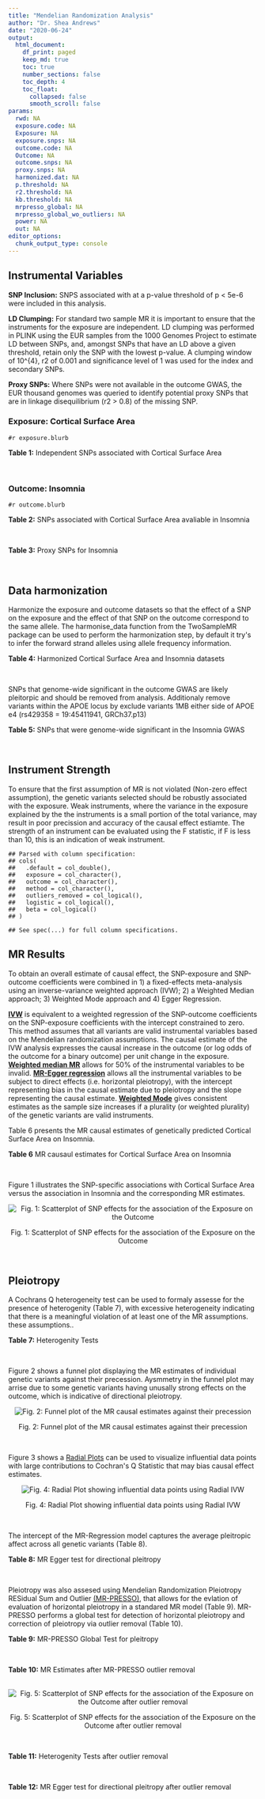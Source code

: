 ```yaml
---
title: "Mendelian Randomization Analysis"
author: "Dr. Shea Andrews"
date: "2020-06-24"
output:
  html_document:
    df_print: paged
    keep_md: true
    toc: true
    number_sections: false
    toc_depth: 4
    toc_float:
      collapsed: false
      smooth_scroll: false
params:
  rwd: NA
  exposure.code: NA
  Exposure: NA
  exposure.snps: NA
  outcome.code: NA
  Outcome: NA
  outcome.snps: NA
  proxy.snps: NA
  harmonized.dat: NA
  p.threshold: NA
  r2.threshold: NA
  kb.threshold: NA
  mrpresso_global: NA
  mrpresso_global_wo_outliers: NA
  power: NA
  out: NA
editor_options:
  chunk_output_type: console
---
```







## Instrumental Variables
**SNP Inclusion:** SNPS associated with at a p-value threshold of p < 5e-6 were included in this analysis.
<br>

**LD Clumping:** For standard two sample MR it is important to ensure that the instruments for the exposure are independent. LD clumping was performed in PLINK using the EUR samples from the 1000 Genomes Project to estimate LD between SNPs, and, amongst SNPs that have an LD above a given threshold, retain only the SNP with the lowest p-value. A clumping window of 10^{4}, r2 of 0.001 and significance level of 1 was used for the index and secondary SNPs.
<br>

**Proxy SNPs:** Where SNPs were not available in the outcome GWAS, the EUR thousand genomes was queried to identify potential proxy SNPs that are in linkage disequilibrium (r2 > 0.8) of the missing SNP.
<br>

### Exposure: Cortical Surface Area
`#r exposure.blurb`
<br>

**Table 1:** Independent SNPs associated with Cortical Surface Area
<div data-pagedtable="false">
  <script data-pagedtable-source type="application/json">
{"columns":[{"label":["SNP"],"name":[1],"type":["chr"],"align":["left"]},{"label":["CHROM"],"name":[2],"type":["dbl"],"align":["right"]},{"label":["POS"],"name":[3],"type":["dbl"],"align":["right"]},{"label":["REF"],"name":[4],"type":["chr"],"align":["left"]},{"label":["ALT"],"name":[5],"type":["chr"],"align":["left"]},{"label":["AF"],"name":[6],"type":["dbl"],"align":["right"]},{"label":["BETA"],"name":[7],"type":["dbl"],"align":["right"]},{"label":["SE"],"name":[8],"type":["dbl"],"align":["right"]},{"label":["Z"],"name":[9],"type":["dbl"],"align":["right"]},{"label":["P"],"name":[10],"type":["dbl"],"align":["right"]},{"label":["N"],"name":[11],"type":["dbl"],"align":["right"]},{"label":["TRAIT"],"name":[12],"type":["chr"],"align":["left"]}],"data":[{"1":"rs2490556","2":"1","3":"2021284","4":"T","5":"A","6":"0.3155","7":"583.9623","8":"122.1531","9":"4.780577","10":"1.748e-06","11":"32068","12":"Cortical_Surface_Area"},{"1":"rs4846200","2":"1","3":"9752648","4":"C","5":"T","6":"0.4191","7":"628.7473","8":"124.9738","9":"5.031033","10":"4.878e-07","11":"32068","12":"Cortical_Surface_Area"},{"1":"rs499688","2":"1","3":"61396649","4":"T","5":"C","6":"0.3482","7":"-583.8940","8":"123.5536","9":"-4.725840","10":"2.292e-06","11":"31582","12":"Cortical_Surface_Area"},{"1":"rs6673449","2":"1","3":"160043698","4":"A","5":"G","6":"0.5681","7":"-552.9050","8":"110.5323","9":"-5.002200","10":"5.668e-07","11":"32176","12":"Cortical_Surface_Area"},{"1":"rs12137969","2":"1","3":"242289357","4":"G","5":"A","6":"0.2412","7":"-585.5512","8":"128.0273","9":"-4.573643","10":"4.793e-06","11":"32176","12":"Cortical_Surface_Area"},{"1":"rs10927043","2":"1","3":"243762208","4":"C","5":"T","6":"0.1826","7":"719.0735","8":"141.2684","9":"5.090123","10":"3.578e-07","11":"32176","12":"Cortical_Surface_Area"},{"1":"rs57415181","2":"2","3":"48707841","4":"G","5":"C","6":"0.1447","7":"-834.6022","8":"159.4070","9":"-5.235668","10":"1.644e-07","11":"32176","12":"Cortical_Surface_Area"},{"1":"rs10496091","2":"2","3":"61482261","4":"G","5":"A","6":"0.2777","7":"-642.6331","8":"121.0228","9":"-5.310017","10":"1.096e-07","11":"32176","12":"Cortical_Surface_Area"},{"1":"rs12630663","2":"3","3":"28007315","4":"T","5":"C","6":"0.4117","7":"632.8110","8":"111.2125","9":"5.690110","10":"1.270e-08","11":"32176","12":"Cortical_Surface_Area"},{"1":"rs34464850","2":"3","3":"141721762","4":"G","5":"C","6":"0.1534","7":"1233.1854","8":"152.7201","9":"8.074807","10":"6.758e-16","11":"31984","12":"Cortical_Surface_Area"},{"1":"rs11938781","2":"4","3":"17924734","4":"T","5":"C","6":"0.1648","7":"-719.1710","8":"150.5519","9":"-4.776900","10":"1.780e-06","11":"32176","12":"Cortical_Surface_Area"},{"1":"rs10029872","2":"4","3":"40350763","4":"T","5":"C","6":"0.5251","7":"508.7590","8":"109.6122","9":"4.641440","10":"3.460e-06","11":"32176","12":"Cortical_Surface_Area"},{"1":"rs2301718","2":"4","3":"106009763","4":"G","5":"A","6":"0.2269","7":"737.2212","8":"132.3556","9":"5.570004","10":"2.547e-08","11":"32176","12":"Cortical_Surface_Area"},{"1":"rs386424","2":"5","3":"81092787","4":"T","5":"G","6":"0.3008","7":"656.5430","8":"120.0422","9":"5.469270","10":"4.519e-08","11":"32176","12":"Cortical_Surface_Area"},{"1":"rs7715167","2":"5","3":"170778824","4":"T","5":"C","6":"0.6143","7":"662.7540","8":"119.1375","9":"5.562930","10":"2.653e-08","11":"32068","12":"Cortical_Surface_Area"},{"1":"rs2802295","2":"6","3":"108926496","4":"A","5":"G","6":"0.6207","7":"714.5850","8":"112.9897","9":"6.324340","10":"2.543e-10","11":"32176","12":"Cortical_Surface_Area"},{"1":"rs11759026","2":"6","3":"126792095","4":"A","5":"G","6":"0.2376","7":"1301.5200","8":"134.6156","9":"9.668420","10":"4.106e-22","11":"31907","12":"Cortical_Surface_Area"},{"1":"rs139849708","2":"6","3":"127369230","4":"T","5":"C","6":"0.0297","7":"-2237.8300","8":"422.1224","9":"-5.301370","10":"1.149e-07","11":"22951","12":"Cortical_Surface_Area"},{"1":"rs6463758","2":"7","3":"8117636","4":"A","5":"G","6":"0.5382","7":"560.9860","8":"112.3815","9":"4.991800","10":"5.982e-07","11":"32176","12":"Cortical_Surface_Area"},{"1":"rs149352678","2":"7","3":"54920906","4":"C","5":"T","6":"0.0991","7":"967.7266","8":"191.5244","9":"5.052759","10":"4.355e-07","11":"32176","12":"Cortical_Surface_Area"},{"1":"rs42035","2":"7","3":"92239531","4":"A","5":"G","6":"0.2454","7":"-610.3230","8":"127.8222","9":"-4.774780","10":"1.799e-06","11":"32176","12":"Cortical_Surface_Area"},{"1":"rs41563","2":"7","3":"104852654","4":"G","5":"A","6":"0.3385","7":"586.6639","8":"116.3776","9":"5.041038","10":"4.630e-07","11":"32176","12":"Cortical_Surface_Area"},{"1":"rs10251751","2":"7","3":"156021770","4":"C","5":"T","6":"0.6639","7":"538.0782","8":"116.0343","9":"4.637234","10":"3.531e-06","11":"32176","12":"Cortical_Surface_Area"},{"1":"rs76650567","2":"8","3":"78242034","4":"C","5":"T","6":"0.0870","7":"-902.8657","8":"194.8981","9":"-4.632501","10":"3.613e-06","11":"32176","12":"Cortical_Surface_Area"},{"1":"rs66702753","2":"9","3":"103010947","4":"A","5":"C","6":"0.2493","7":"-593.2390","8":"128.8921","9":"-4.602600","10":"4.172e-06","11":"32176","12":"Cortical_Surface_Area"},{"1":"rs10817864","2":"9","3":"118968579","4":"C","5":"T","6":"0.5739","7":"531.0956","8":"111.2505","9":"4.773872","10":"1.807e-06","11":"32176","12":"Cortical_Surface_Area"},{"1":"rs12357321","2":"10","3":"21790476","4":"G","5":"A","6":"0.3206","7":"-698.7452","8":"119.6461","9":"-5.840100","10":"5.217e-09","11":"32176","12":"Cortical_Surface_Area"},{"1":"rs1628768","2":"10","3":"105012994","4":"T","5":"C","6":"0.2386","7":"972.9780","8":"132.0048","9":"7.370780","10":"1.696e-13","11":"32176","12":"Cortical_Surface_Area"},{"1":"rs17543864","2":"11","3":"92556100","4":"G","5":"A","6":"0.3264","7":"-623.9150","8":"116.9886","9":"-5.333126","10":"9.654e-08","11":"32176","12":"Cortical_Surface_Area"},{"1":"rs3217901","2":"12","3":"4405389","4":"A","5":"G","6":"0.4221","7":"593.5960","8":"114.7165","9":"5.174460","10":"2.286e-07","11":"32176","12":"Cortical_Surface_Area"},{"1":"rs2066827","2":"12","3":"12871099","4":"T","5":"G","6":"0.2333","7":"-862.4130","8":"159.9581","9":"-5.391500","10":"6.987e-08","11":"24138","12":"Cortical_Surface_Area"},{"1":"rs7975351","2":"12","3":"53902190","4":"G","5":"A","6":"0.4740","7":"611.0487","8":"113.5536","9":"5.381148","10":"7.401e-08","11":"31319","12":"Cortical_Surface_Area"},{"1":"rs10876864","2":"12","3":"56401085","4":"G","5":"A","6":"0.5774","7":"-628.5901","8":"112.6859","9":"-5.578250","10":"2.430e-08","11":"31319","12":"Cortical_Surface_Area"},{"1":"rs10878349","2":"12","3":"66327632","4":"A","5":"G","6":"0.5100","7":"-1039.9900","8":"110.4866","9":"-9.412850","10":"4.829e-21","11":"32176","12":"Cortical_Surface_Area"},{"1":"rs35227403","2":"12","3":"68216239","4":"T","5":"A","6":"0.0588","7":"-1271.7821","8":"253.6458","9":"-5.014008","10":"5.331e-07","11":"32176","12":"Cortical_Surface_Area"},{"1":"rs111855983","2":"12","3":"80052550","4":"T","5":"C","6":"0.1319","7":"-818.6420","8":"177.5492","9":"-4.610790","10":"4.011e-06","11":"28185","12":"Cortical_Surface_Area"},{"1":"rs2195243","2":"12","3":"102922986","4":"G","5":"C","6":"0.2196","7":"-769.2254","8":"142.2462","9":"-5.407704","10":"6.384e-08","11":"29708","12":"Cortical_Surface_Area"},{"1":"rs34011931","2":"13","3":"111077516","4":"A","5":"G","6":"0.3280","7":"538.2090","8":"117.7182","9":"4.572010","10":"4.831e-06","11":"32176","12":"Cortical_Surface_Area"},{"1":"rs6572878","2":"14","3":"23435333","4":"T","5":"C","6":"0.3997","7":"-574.9920","8":"113.9565","9":"-5.045710","10":"4.518e-07","11":"31790","12":"Cortical_Surface_Area"},{"1":"rs76801057","2":"14","3":"99728448","4":"C","5":"T","6":"0.0263","7":"2036.7834","8":"429.5486","9":"4.741683","10":"2.119e-06","11":"23846","12":"Cortical_Surface_Area"},{"1":"rs4265798","2":"16","3":"70636616","4":"T","5":"A","6":"0.9332","7":"-1221.0588","8":"263.6357","9":"-4.631614","10":"3.628e-06","11":"30025","12":"Cortical_Surface_Area"},{"1":"rs7207463","2":"17","3":"16004259","4":"A","5":"G","6":"0.5620","7":"-519.7640","8":"110.5676","9":"-4.700870","10":"2.591e-06","11":"32176","12":"Cortical_Surface_Area"},{"1":"rs6505216","2":"17","3":"29206421","4":"G","5":"T","6":"0.2375","7":"652.8106","8":"142.8638","9":"4.569461","10":"4.890e-06","11":"31430","12":"Cortical_Surface_Area"},{"1":"rs79600142","2":"17","3":"43897722","4":"T","5":"C","6":"0.2198","7":"-1696.8300","8":"143.2730","9":"-11.843300","10":"2.331e-32","11":"29435","12":"Cortical_Surface_Area"},{"1":"rs12452834","2":"17","3":"47111739","4":"C","5":"T","6":"0.3329","7":"-626.4308","8":"123.5899","9":"-5.068625","10":"4.007e-07","11":"30867","12":"Cortical_Surface_Area"},{"1":"rs1791513","2":"18","3":"22135429","4":"A","5":"G","6":"0.5263","7":"-502.3000","8":"109.5062","9":"-4.586950","10":"4.498e-06","11":"32176","12":"Cortical_Surface_Area"},{"1":"rs743038","2":"22","3":"50884075","4":"C","5":"T","6":"0.5560","7":"-532.1045","8":"115.3983","9":"-4.611025","10":"4.007e-06","11":"31216","12":"Cortical_Surface_Area"}],"options":{"columns":{"min":{},"max":[10]},"rows":{"min":[10],"max":[10]},"pages":{}}}
  </script>
</div>
<br>

### Outcome: Insomnia
`#r outcome.blurb`
<br>

**Table 2:** SNPs associated with Cortical Surface Area avaliable in Insomnia
<div data-pagedtable="false">
  <script data-pagedtable-source type="application/json">
{"columns":[{"label":["SNP"],"name":[1],"type":["chr"],"align":["left"]},{"label":["CHROM"],"name":[2],"type":["dbl"],"align":["right"]},{"label":["POS"],"name":[3],"type":["dbl"],"align":["right"]},{"label":["REF"],"name":[4],"type":["chr"],"align":["left"]},{"label":["ALT"],"name":[5],"type":["chr"],"align":["left"]},{"label":["AF"],"name":[6],"type":["dbl"],"align":["right"]},{"label":["BETA"],"name":[7],"type":["dbl"],"align":["right"]},{"label":["SE"],"name":[8],"type":["dbl"],"align":["right"]},{"label":["Z"],"name":[9],"type":["dbl"],"align":["right"]},{"label":["P"],"name":[10],"type":["dbl"],"align":["right"]},{"label":["N"],"name":[11],"type":["dbl"],"align":["right"]},{"label":["TRAIT"],"name":[12],"type":["chr"],"align":["left"]}],"data":[{"1":"rs2490556","2":"1","3":"2021284","4":"T","5":"A","6":"0.2875590","7":"-1.302112e-03","8":"0.0008663422","9":"-1.503","10":"1.329e-01","11":"1330543","12":"Insomnia_Symptoms"},{"1":"rs4846200","2":"1","3":"9752648","4":"C","5":"T","6":"0.4891980","7":"-7.623917e-05","8":"0.0010302590","9":"-0.074","10":"9.408e-01","11":"944267","12":"Insomnia_Symptoms"},{"1":"rs499688","2":"1","3":"61396649","4":"T","5":"C","6":"0.4442830","7":"9.752890e-04","8":"0.0010287859","9":"0.948","10":"3.430e-01","11":"944267","12":"Insomnia_Symptoms"},{"1":"rs6673449","2":"1","3":"160043698","4":"A","5":"G","6":"0.5325170","7":"3.629440e-04","8":"0.0008682868","9":"0.418","10":"6.759e-01","11":"1327141","12":"Insomnia_Symptoms"},{"1":"rs12137969","2":"1","3":"242289357","4":"G","5":"A","6":"0.2932540","7":"1.359057e-03","8":"0.0008672986","9":"1.567","10":"1.171e-01","11":"1327483","12":"Insomnia_Symptoms"},{"1":"rs10927043","2":"1","3":"243762208","4":"C","5":"T","6":"0.1820490","7":"-3.805342e-03","8":"0.0008646539","9":"-4.401","10":"1.078e-05","11":"1330625","12":"Insomnia_Symptoms"},{"1":"rs57415181","2":"2","3":"48707841","4":"G","5":"C","6":"0.1311770","7":"8.172742e-04","8":"0.0008675947","9":"0.942","10":"3.462e-01","11":"1327870","12":"Insomnia_Symptoms"},{"1":"rs10496091","2":"2","3":"61482261","4":"G","5":"A","6":"0.3320620","7":"4.000782e-03","8":"0.0008644732","9":"4.628","10":"3.687e-06","11":"1330800","12":"Insomnia_Symptoms"},{"1":"rs12630663","2":"3","3":"28007315","4":"T","5":"C","6":"0.3748190","7":"1.033510e-03","8":"0.0008677692","9":"1.191","10":"2.338e-01","11":"1326797","12":"Insomnia_Symptoms"},{"1":"rs34464850","2":"3","3":"141721762","4":"G","5":"C","6":"0.1518090","7":"-7.291637e-05","8":"0.0008680520","9":"-0.084","10":"9.332e-01","11":"1329560","12":"Insomnia_Symptoms"},{"1":"rs11938781","2":"4","3":"17924734","4":"T","5":"C","6":"0.1368920","7":"2.422660e-03","8":"0.0008667827","9":"2.795","10":"5.192e-03","11":"1326826","12":"Insomnia_Symptoms"},{"1":"rs10029872","2":"4","3":"40350763","4":"T","5":"C","6":"0.5291120","7":"-9.026680e-04","8":"0.0008687852","9":"-1.039","10":"2.987e-01","11":"1324017","12":"Insomnia_Symptoms"},{"1":"rs2301718","2":"4","3":"106009763","4":"G","5":"A","6":"0.2813290","7":"-6.838907e-04","8":"0.0008700899","9":"-0.786","10":"4.316e-01","11":"1320626","12":"Insomnia_Symptoms"},{"1":"rs386424","2":"5","3":"81092787","4":"T","5":"G","6":"0.3547040","7":"3.544970e-03","8":"0.0008656815","9":"4.095","10":"4.219e-05","11":"1327976","12":"Insomnia_Symptoms"},{"1":"rs7715167","2":"5","3":"170778824","4":"T","5":"C","6":"0.6497260","7":"-3.150380e-03","8":"0.0008650143","9":"-3.642","10":"2.701e-04","11":"1330800","12":"Insomnia_Symptoms"},{"1":"rs2802295","2":"6","3":"108926496","4":"A","5":"G","6":"0.5612910","7":"-2.254610e-03","8":"0.0008664921","9":"-2.602","10":"9.256e-03","11":"1328056","12":"Insomnia_Symptoms"},{"1":"rs11759026","2":"6","3":"126792095","4":"A","5":"G","6":"0.2262510","7":"-2.732530e-03","8":"0.0008663688","9":"-3.154","10":"1.609e-03","11":"1327471","12":"Insomnia_Symptoms"},{"1":"rs139849708","2":"6","3":"127369230","4":"T","5":"C","6":"0.0201233","7":"4.811860e-04","8":"0.0008685661","9":"0.554","10":"5.796e-01","11":"1325872","12":"Insomnia_Symptoms"},{"1":"rs6463758","2":"7","3":"8117636","4":"A","5":"G","6":"0.5340610","7":"-1.934300e-03","8":"0.0008677895","9":"-2.229","10":"2.581e-02","11":"1324748","12":"Insomnia_Symptoms"},{"1":"rs149352678","2":"7","3":"54920906","4":"C","5":"T","6":"0.1115030","7":"-2.584002e-03","8":"0.0008662426","9":"-2.983","10":"2.858e-03","11":"1328156","12":"Insomnia_Symptoms"},{"1":"rs42035","2":"7","3":"92239531","4":"A","5":"G","6":"0.2618790","7":"1.795470e-03","8":"0.0008669593","9":"2.071","10":"3.837e-02","11":"1327577","12":"Insomnia_Symptoms"},{"1":"rs41563","2":"7","3":"104852654","4":"G","5":"A","6":"0.3115710","7":"2.030311e-03","8":"0.0008661737","9":"2.344","10":"1.908e-02","11":"1329494","12":"Insomnia_Symptoms"},{"1":"rs10251751","2":"7","3":"156021770","4":"C","5":"T","6":"0.6007640","7":"6.489367e-04","8":"0.0008675625","9":"0.748","10":"4.542e-01","11":"1328426","12":"Insomnia_Symptoms"},{"1":"rs76650567","2":"8","3":"78242034","4":"C","5":"T","6":"0.0967332","7":"1.150816e-03","8":"0.0008665781","9":"1.328","10":"1.842e-01","11":"1330166","12":"Insomnia_Symptoms"},{"1":"rs66702753","2":"9","3":"103010947","4":"A","5":"C","6":"0.1956680","7":"-1.646410e-03","8":"0.0008669881","9":"-1.899","10":"5.753e-02","11":"1327805","12":"Insomnia_Symptoms"},{"1":"rs10817864","2":"9","3":"118968579","4":"C","5":"T","6":"0.6296700","7":"3.533147e-04","8":"0.0008680951","9":"0.407","10":"6.840e-01","11":"1327764","12":"Insomnia_Symptoms"},{"1":"rs12357321","2":"10","3":"21790476","4":"G","5":"A","6":"0.3057070","7":"4.680887e-03","8":"0.0008681170","9":"5.392","10":"6.985e-08","11":"1318348","12":"Insomnia_Symptoms"},{"1":"rs1628768","2":"10","3":"105012994","4":"T","5":"C","6":"0.2167950","7":"-2.440750e-03","8":"0.0008664371","9":"-2.817","10":"4.849e-03","11":"1327848","12":"Insomnia_Symptoms"},{"1":"rs17543864","2":"11","3":"92556100","4":"G","5":"A","6":"0.3086420","7":"2.447027e-03","8":"0.0008702089","9":"2.812","10":"4.920e-03","11":"1316352","12":"Insomnia_Symptoms"},{"1":"rs3217901","2":"12","3":"4405389","4":"A","5":"G","6":"0.4122140","7":"5.053980e-04","8":"0.0010293246","9":"0.491","10":"6.237e-01","11":"944267","12":"Insomnia_Symptoms"},{"1":"rs2066827","2":"12","3":"12871099","4":"T","5":"G","6":"0.2087570","7":"3.454960e-03","8":"0.0008648198","9":"3.995","10":"6.474e-05","11":"1330800","12":"Insomnia_Symptoms"},{"1":"rs7975351","2":"12","3":"53902190","4":"G","5":"A","6":"0.4873290","7":"-6.516651e-04","8":"0.0008700469","9":"-0.749","10":"4.538e-01","11":"1320848","12":"Insomnia_Symptoms"},{"1":"rs10876864","2":"12","3":"56401085","4":"G","5":"A","6":"0.6108670","7":"1.843449e-03","8":"0.0008658757","9":"2.129","10":"3.329e-02","11":"1330800","12":"Insomnia_Symptoms"},{"1":"rs10878349","2":"12","3":"66327632","4":"A","5":"G","6":"0.4676720","7":"5.167530e-03","8":"0.0008645697","9":"5.977","10":"2.267e-09","11":"1328248","12":"Insomnia_Symptoms"},{"1":"rs35227403","2":"12","3":"68216239","4":"T","5":"A","6":"0.0885020","7":"1.954377e-03","8":"0.0008674554","9":"2.253","10":"2.424e-02","11":"1325726","12":"Insomnia_Symptoms"},{"1":"rs111855983","2":"12","3":"80052550","4":"T","5":"C","6":"0.0955965","7":"1.587660e-03","8":"0.0008661526","9":"1.833","10":"6.680e-02","11":"1330494","12":"Insomnia_Symptoms"},{"1":"rs2195243","2":"12","3":"102922986","4":"G","5":"C","6":"0.2223430","7":"2.445662e-04","8":"0.0008672559","9":"0.282","10":"7.777e-01","11":"1330800","12":"Insomnia_Symptoms"},{"1":"rs34011931","2":"13","3":"111077516","4":"A","5":"G","6":"0.3173740","7":"-3.897530e-04","8":"0.0008680477","9":"-0.449","10":"6.535e-01","11":"1327772","12":"Insomnia_Symptoms"},{"1":"rs6572878","2":"14","3":"23435333","4":"T","5":"C","6":"0.3754470","7":"-1.795990e-03","8":"0.0010280407","9":"-1.747","10":"8.068e-02","11":"944267","12":"Insomnia_Symptoms"},{"1":"rs76801057","2":"14","3":"99728448","4":"C","5":"T","6":"0.0213846","7":"-4.793553e-04","8":"0.0008683972","9":"-0.552","10":"5.811e-01","11":"1326394","12":"Insomnia_Symptoms"},{"1":"rs4265798","2":"16","3":"70636616","4":"T","5":"A","6":"0.9397680","7":"-2.450810e-04","8":"0.0010297521","9":"-0.238","10":"8.121e-01","11":"944267","12":"Insomnia_Symptoms"},{"1":"rs7207463","2":"17","3":"16004259","4":"A","5":"G","6":"0.5573920","7":"-8.632050e-04","8":"0.0008666718","9":"-0.996","10":"3.192e-01","11":"1330579","12":"Insomnia_Symptoms"},{"1":"rs6505216","2":"17","3":"29206421","4":"G","5":"T","6":"0.2665860","7":"-6.123659e-04","8":"0.0010291864","9":"-0.595","10":"5.520e-01","11":"944267","12":"Insomnia_Symptoms"},{"1":"rs79600142","2":"17","3":"43897722","4":"T","5":"C","6":"0.1482560","7":"2.844460e-04","8":"0.0008672140","9":"0.328","10":"7.432e-01","11":"1330747","12":"Insomnia_Symptoms"},{"1":"rs12452834","2":"17","3":"47111739","4":"C","5":"T","6":"0.3213290","7":"4.871825e-03","8":"0.0010256474","9":"4.750","10":"2.032e-06","11":"944267","12":"Insomnia_Symptoms"},{"1":"rs1791513","2":"18","3":"22135429","4":"A","5":"G","6":"0.5078210","7":"2.639730e-03","8":"0.0008697636","9":"3.035","10":"2.406e-03","11":"1317316","12":"Insomnia_Symptoms"},{"1":"rs743038","2":"22","3":"50884075","4":"C","5":"T","6":"0.5625000","7":"1.351597e-03","8":"0.0008703138","9":"1.553","10":"1.204e-01","11":"1318321","12":"Insomnia_Symptoms"}],"options":{"columns":{"min":{},"max":[10]},"rows":{"min":[10],"max":[10]},"pages":{}}}
  </script>
</div>
<br>

**Table 3:** Proxy SNPs for Insomnia
<div data-pagedtable="false">
  <script data-pagedtable-source type="application/json">
{"columns":[{"label":["proxy.outcome"],"name":[1],"type":["lgl"],"align":["right"]},{"label":["target_snp"],"name":[2],"type":["lgl"],"align":["right"]},{"label":["proxy_snp"],"name":[3],"type":["lgl"],"align":["right"]},{"label":["ld.r2"],"name":[4],"type":["lgl"],"align":["right"]},{"label":["Dprime"],"name":[5],"type":["lgl"],"align":["right"]},{"label":["ref.proxy"],"name":[6],"type":["lgl"],"align":["right"]},{"label":["alt.proxy"],"name":[7],"type":["lgl"],"align":["right"]},{"label":["CHROM"],"name":[8],"type":["lgl"],"align":["right"]},{"label":["POS"],"name":[9],"type":["lgl"],"align":["right"]},{"label":["ALT.proxy"],"name":[10],"type":["lgl"],"align":["right"]},{"label":["REF.proxy"],"name":[11],"type":["lgl"],"align":["right"]},{"label":["AF"],"name":[12],"type":["lgl"],"align":["right"]},{"label":["BETA"],"name":[13],"type":["lgl"],"align":["right"]},{"label":["SE"],"name":[14],"type":["lgl"],"align":["right"]},{"label":["P"],"name":[15],"type":["lgl"],"align":["right"]},{"label":["N"],"name":[16],"type":["lgl"],"align":["right"]},{"label":["ref"],"name":[17],"type":["lgl"],"align":["right"]},{"label":["alt"],"name":[18],"type":["lgl"],"align":["right"]},{"label":["ALT"],"name":[19],"type":["lgl"],"align":["right"]},{"label":["REF"],"name":[20],"type":["lgl"],"align":["right"]},{"label":["PHASE"],"name":[21],"type":["lgl"],"align":["right"]}],"data":[{"1":"NA","2":"NA","3":"NA","4":"NA","5":"NA","6":"NA","7":"NA","8":"NA","9":"NA","10":"NA","11":"NA","12":"NA","13":"NA","14":"NA","15":"NA","16":"NA","17":"NA","18":"NA","19":"NA","20":"NA","21":"NA"}],"options":{"columns":{"min":{},"max":[10]},"rows":{"min":[10],"max":[10]},"pages":{}}}
  </script>
</div>
<br>

## Data harmonization
Harmonize the exposure and outcome datasets so that the effect of a SNP on the exposure and the effect of that SNP on the outcome correspond to the same allele. The harmonise_data function from the TwoSampleMR package can be used to perform the harmonization step, by default it try's to infer the forward strand alleles using allele frequency information.
<br>

**Table 4:** Harmonized Cortical Surface Area and Insomnia datasets
<div data-pagedtable="false">
  <script data-pagedtable-source type="application/json">
{"columns":[{"label":["SNP"],"name":[1],"type":["chr"],"align":["left"]},{"label":["effect_allele.exposure"],"name":[2],"type":["chr"],"align":["left"]},{"label":["other_allele.exposure"],"name":[3],"type":["chr"],"align":["left"]},{"label":["effect_allele.outcome"],"name":[4],"type":["chr"],"align":["left"]},{"label":["other_allele.outcome"],"name":[5],"type":["chr"],"align":["left"]},{"label":["beta.exposure"],"name":[6],"type":["dbl"],"align":["right"]},{"label":["beta.outcome"],"name":[7],"type":["dbl"],"align":["right"]},{"label":["eaf.exposure"],"name":[8],"type":["dbl"],"align":["right"]},{"label":["eaf.outcome"],"name":[9],"type":["dbl"],"align":["right"]},{"label":["remove"],"name":[10],"type":["lgl"],"align":["right"]},{"label":["palindromic"],"name":[11],"type":["lgl"],"align":["right"]},{"label":["ambiguous"],"name":[12],"type":["lgl"],"align":["right"]},{"label":["id.outcome"],"name":[13],"type":["chr"],"align":["left"]},{"label":["chr.outcome"],"name":[14],"type":["dbl"],"align":["right"]},{"label":["pos.outcome"],"name":[15],"type":["dbl"],"align":["right"]},{"label":["se.outcome"],"name":[16],"type":["dbl"],"align":["right"]},{"label":["z.outcome"],"name":[17],"type":["dbl"],"align":["right"]},{"label":["pval.outcome"],"name":[18],"type":["dbl"],"align":["right"]},{"label":["samplesize.outcome"],"name":[19],"type":["dbl"],"align":["right"]},{"label":["outcome"],"name":[20],"type":["chr"],"align":["left"]},{"label":["mr_keep.outcome"],"name":[21],"type":["lgl"],"align":["right"]},{"label":["pval_origin.outcome"],"name":[22],"type":["chr"],"align":["left"]},{"label":["chr.exposure"],"name":[23],"type":["dbl"],"align":["right"]},{"label":["pos.exposure"],"name":[24],"type":["dbl"],"align":["right"]},{"label":["se.exposure"],"name":[25],"type":["dbl"],"align":["right"]},{"label":["z.exposure"],"name":[26],"type":["dbl"],"align":["right"]},{"label":["pval.exposure"],"name":[27],"type":["dbl"],"align":["right"]},{"label":["samplesize.exposure"],"name":[28],"type":["dbl"],"align":["right"]},{"label":["exposure"],"name":[29],"type":["chr"],"align":["left"]},{"label":["mr_keep.exposure"],"name":[30],"type":["lgl"],"align":["right"]},{"label":["pval_origin.exposure"],"name":[31],"type":["chr"],"align":["left"]},{"label":["id.exposure"],"name":[32],"type":["chr"],"align":["left"]},{"label":["action"],"name":[33],"type":["dbl"],"align":["right"]},{"label":["mr_keep"],"name":[34],"type":["lgl"],"align":["right"]},{"label":["pleitropy_keep"],"name":[35],"type":["lgl"],"align":["right"]},{"label":["pt"],"name":[36],"type":["dbl"],"align":["right"]},{"label":["mrpresso_RSSobs"],"name":[37],"type":["dbl"],"align":["right"]},{"label":["mrpresso_pval"],"name":[38],"type":["chr"],"align":["left"]},{"label":["mrpresso_keep"],"name":[39],"type":["lgl"],"align":["right"]}],"data":[{"1":"rs10029872","2":"C","3":"T","4":"C","5":"T","6":"508.7590","7":"-9.026680e-04","8":"0.5251","9":"0.5291120","10":"FALSE","11":"FALSE","12":"FALSE","13":"7jquhB","14":"4","15":"40350763","16":"0.0008687852","17":"-1.039","18":"2.987e-01","19":"1324017","20":"Jansen2018insomnia23andMe","21":"TRUE","22":"reported","23":"4","24":"40350763","25":"109.6122","26":"4.641440","27":"3.460e-06","28":"32176","29":"Grasby2020surfarea","30":"TRUE","31":"reported","32":"YB8avh","33":"2","34":"TRUE","35":"TRUE","36":"5e-06","37":"1.040257e-07","38":"1","39":"TRUE"},{"1":"rs10251751","2":"T","3":"C","4":"T","5":"C","6":"538.0782","7":"6.489367e-04","8":"0.6639","9":"0.6007640","10":"FALSE","11":"FALSE","12":"FALSE","13":"7jquhB","14":"7","15":"156021770","16":"0.0008675625","17":"0.748","18":"4.542e-01","19":"1328426","20":"Jansen2018insomnia23andMe","21":"TRUE","22":"reported","23":"7","24":"156021770","25":"116.0343","26":"4.637234","27":"3.531e-06","28":"32176","29":"Grasby2020surfarea","30":"TRUE","31":"reported","32":"YB8avh","33":"2","34":"TRUE","35":"TRUE","36":"5e-06","37":"1.627439e-06","38":"1","39":"TRUE"},{"1":"rs10496091","2":"A","3":"G","4":"A","5":"G","6":"-642.6331","7":"4.000782e-03","8":"0.2777","9":"0.3320620","10":"FALSE","11":"FALSE","12":"FALSE","13":"7jquhB","14":"2","15":"61482261","16":"0.0008644732","17":"4.628","18":"3.687e-06","19":"1330800","20":"Jansen2018insomnia23andMe","21":"TRUE","22":"reported","23":"2","24":"61482261","25":"121.0228","26":"-5.310017","27":"1.096e-07","28":"32176","29":"Grasby2020surfarea","30":"TRUE","31":"reported","32":"YB8avh","33":"2","34":"TRUE","35":"TRUE","36":"5e-06","37":"1.092058e-05","38":"0.0092","39":"FALSE"},{"1":"rs10817864","2":"T","3":"C","4":"T","5":"C","6":"531.0956","7":"3.533147e-04","8":"0.5739","9":"0.6296700","10":"FALSE","11":"FALSE","12":"FALSE","13":"7jquhB","14":"9","15":"118968579","16":"0.0008680951","17":"0.407","18":"6.840e-01","19":"1327764","20":"Jansen2018insomnia23andMe","21":"TRUE","22":"reported","23":"9","24":"118968579","25":"111.2505","26":"4.773872","27":"1.807e-06","28":"32176","29":"Grasby2020surfarea","30":"TRUE","31":"reported","32":"YB8avh","33":"2","34":"TRUE","35":"TRUE","36":"5e-06","37":"9.395709e-07","38":"1","39":"TRUE"},{"1":"rs10876864","2":"A","3":"G","4":"A","5":"G","6":"-628.5901","7":"1.843449e-03","8":"0.5774","9":"0.6108670","10":"FALSE","11":"FALSE","12":"FALSE","13":"7jquhB","14":"12","15":"56401085","16":"0.0008658757","17":"2.129","18":"3.329e-02","19":"1330800","20":"Jansen2018insomnia23andMe","21":"TRUE","22":"reported","23":"12","24":"56401085","25":"112.6859","26":"-5.578250","27":"2.430e-08","28":"31319","29":"Grasby2020surfarea","30":"TRUE","31":"reported","32":"YB8avh","33":"2","34":"TRUE","35":"TRUE","36":"5e-06","37":"1.292121e-06","38":"1","39":"TRUE"},{"1":"rs10878349","2":"G","3":"A","4":"G","5":"A","6":"-1039.9900","7":"5.167530e-03","8":"0.5100","9":"0.4676720","10":"FALSE","11":"FALSE","12":"FALSE","13":"7jquhB","14":"12","15":"66327632","16":"0.0008645697","17":"5.977","18":"2.267e-09","19":"1328248","20":"Jansen2018insomnia23andMe","21":"TRUE","22":"reported","23":"12","24":"66327632","25":"110.4866","26":"-9.412850","27":"4.829e-21","28":"32176","29":"Grasby2020surfarea","30":"TRUE","31":"reported","32":"YB8avh","33":"2","34":"TRUE","35":"FALSE","36":"5e-06","37":"NA","38":"NA","39":"NA"},{"1":"rs10927043","2":"T","3":"C","4":"T","5":"C","6":"719.0735","7":"-3.805342e-03","8":"0.1826","9":"0.1820490","10":"FALSE","11":"FALSE","12":"FALSE","13":"7jquhB","14":"1","15":"243762208","16":"0.0008646539","17":"-4.401","18":"1.078e-05","19":"1330625","20":"Jansen2018insomnia23andMe","21":"TRUE","22":"reported","23":"1","24":"243762208","25":"141.2684","26":"5.090123","27":"3.578e-07","28":"32176","29":"Grasby2020surfarea","30":"TRUE","31":"reported","32":"YB8avh","33":"2","34":"TRUE","35":"TRUE","36":"5e-06","37":"9.165635e-06","38":"<0.0092","39":"FALSE"},{"1":"rs111855983","2":"C","3":"T","4":"C","5":"T","6":"-818.6420","7":"1.587660e-03","8":"0.1319","9":"0.0955965","10":"FALSE","11":"FALSE","12":"FALSE","13":"7jquhB","14":"12","15":"80052550","16":"0.0008661526","17":"1.833","18":"6.680e-02","19":"1330494","20":"Jansen2018insomnia23andMe","21":"TRUE","22":"reported","23":"12","24":"80052550","25":"177.5492","26":"-4.610790","27":"4.011e-06","28":"28185","29":"Grasby2020surfarea","30":"TRUE","31":"reported","32":"YB8avh","33":"2","34":"TRUE","35":"TRUE","36":"5e-06","37":"4.397908e-07","38":"1","39":"TRUE"},{"1":"rs11759026","2":"G","3":"A","4":"G","5":"A","6":"1301.5200","7":"-2.732530e-03","8":"0.2376","9":"0.2262510","10":"FALSE","11":"FALSE","12":"FALSE","13":"7jquhB","14":"6","15":"126792095","16":"0.0008663688","17":"-3.154","18":"1.609e-03","19":"1327471","20":"Jansen2018insomnia23andMe","21":"TRUE","22":"reported","23":"6","24":"126792095","25":"134.6156","26":"9.668420","27":"4.106e-22","28":"31907","29":"Grasby2020surfarea","30":"TRUE","31":"reported","32":"YB8avh","33":"2","34":"TRUE","35":"TRUE","36":"5e-06","37":"1.706457e-06","38":"1","39":"TRUE"},{"1":"rs11938781","2":"C","3":"T","4":"C","5":"T","6":"-719.1710","7":"2.422660e-03","8":"0.1648","9":"0.1368920","10":"FALSE","11":"FALSE","12":"FALSE","13":"7jquhB","14":"4","15":"17924734","16":"0.0008667827","17":"2.795","18":"5.192e-03","19":"1326826","20":"Jansen2018insomnia23andMe","21":"TRUE","22":"reported","23":"4","24":"17924734","25":"150.5519","26":"-4.776900","27":"1.780e-06","28":"32176","29":"Grasby2020surfarea","30":"TRUE","31":"reported","32":"YB8avh","33":"2","34":"TRUE","35":"TRUE","36":"5e-06","37":"2.635672e-06","38":"1","39":"TRUE"},{"1":"rs12137969","2":"A","3":"G","4":"A","5":"G","6":"-585.5512","7":"1.359057e-03","8":"0.2412","9":"0.2932540","10":"FALSE","11":"FALSE","12":"FALSE","13":"7jquhB","14":"1","15":"242289357","16":"0.0008672986","17":"1.567","18":"1.171e-01","19":"1327483","20":"Jansen2018insomnia23andMe","21":"TRUE","22":"reported","23":"1","24":"242289357","25":"128.0273","26":"-4.573643","27":"4.793e-06","28":"32176","29":"Grasby2020surfarea","30":"TRUE","31":"reported","32":"YB8avh","33":"2","34":"TRUE","35":"TRUE","36":"5e-06","37":"4.836852e-07","38":"1","39":"TRUE"},{"1":"rs12357321","2":"A","3":"G","4":"A","5":"G","6":"-698.7452","7":"4.680887e-03","8":"0.3206","9":"0.3057070","10":"FALSE","11":"FALSE","12":"FALSE","13":"7jquhB","14":"10","15":"21790476","16":"0.0008681170","17":"5.392","18":"6.985e-08","19":"1318348","20":"Jansen2018insomnia23andMe","21":"TRUE","22":"reported","23":"10","24":"21790476","25":"119.6461","26":"-5.840100","27":"5.217e-09","28":"32176","29":"Grasby2020surfarea","30":"TRUE","31":"reported","32":"YB8avh","33":"2","34":"TRUE","35":"TRUE","36":"5e-06","37":"1.549379e-05","38":"0.0092","39":"FALSE"},{"1":"rs12452834","2":"T","3":"C","4":"T","5":"C","6":"-626.4308","7":"4.871825e-03","8":"0.3329","9":"0.3213290","10":"FALSE","11":"FALSE","12":"FALSE","13":"7jquhB","14":"17","15":"47111739","16":"0.0010256474","17":"4.750","18":"2.032e-06","19":"944267","20":"Jansen2018insomnia23andMe","21":"TRUE","22":"reported","23":"17","24":"47111739","25":"123.5899","26":"-5.068625","27":"4.007e-07","28":"30867","29":"Grasby2020surfarea","30":"TRUE","31":"reported","32":"YB8avh","33":"2","34":"TRUE","35":"TRUE","36":"5e-06","37":"1.754350e-05","38":"<0.0092","39":"FALSE"},{"1":"rs12630663","2":"C","3":"T","4":"C","5":"T","6":"632.8110","7":"1.033510e-03","8":"0.4117","9":"0.3748190","10":"FALSE","11":"FALSE","12":"FALSE","13":"7jquhB","14":"3","15":"28007315","16":"0.0008677692","17":"1.191","18":"2.338e-01","19":"1326797","20":"Jansen2018insomnia23andMe","21":"TRUE","22":"reported","23":"3","24":"28007315","25":"111.2125","26":"5.690110","27":"1.270e-08","28":"32176","29":"Grasby2020surfarea","30":"TRUE","31":"reported","32":"YB8avh","33":"2","34":"TRUE","35":"TRUE","36":"5e-06","37":"3.163578e-06","38":"1","39":"TRUE"},{"1":"rs139849708","2":"C","3":"T","4":"C","5":"T","6":"-2237.8300","7":"4.811860e-04","8":"0.0297","9":"0.0201233","10":"FALSE","11":"FALSE","12":"FALSE","13":"7jquhB","14":"6","15":"127369230","16":"0.0008685661","17":"0.554","18":"5.796e-01","19":"1325872","20":"Jansen2018insomnia23andMe","21":"TRUE","22":"reported","23":"6","24":"127369230","25":"422.1224","26":"-5.301370","27":"1.149e-07","28":"22951","29":"Grasby2020surfarea","30":"TRUE","31":"reported","32":"YB8avh","33":"2","34":"TRUE","35":"TRUE","36":"5e-06","37":"5.914362e-06","38":"1","39":"TRUE"},{"1":"rs149352678","2":"T","3":"C","4":"T","5":"C","6":"967.7266","7":"-2.584002e-03","8":"0.0991","9":"0.1115030","10":"FALSE","11":"FALSE","12":"FALSE","13":"7jquhB","14":"7","15":"54920906","16":"0.0008662426","17":"-2.983","18":"2.858e-03","19":"1328156","20":"Jansen2018insomnia23andMe","21":"TRUE","22":"reported","23":"7","24":"54920906","25":"191.5244","26":"5.052759","27":"4.355e-07","28":"32176","29":"Grasby2020surfarea","30":"TRUE","31":"reported","32":"YB8avh","33":"2","34":"TRUE","35":"TRUE","36":"5e-06","37":"2.301502e-06","38":"1","39":"TRUE"},{"1":"rs1628768","2":"C","3":"T","4":"C","5":"T","6":"972.9780","7":"-2.440750e-03","8":"0.2386","9":"0.2167950","10":"FALSE","11":"FALSE","12":"FALSE","13":"7jquhB","14":"10","15":"105012994","16":"0.0008664371","17":"-2.817","18":"4.849e-03","19":"1327848","20":"Jansen2018insomnia23andMe","21":"TRUE","22":"reported","23":"10","24":"105012994","25":"132.0048","26":"7.370780","27":"1.696e-13","28":"32176","29":"Grasby2020surfarea","30":"TRUE","31":"reported","32":"YB8avh","33":"2","34":"TRUE","35":"TRUE","36":"5e-06","37":"1.860609e-06","38":"1","39":"TRUE"},{"1":"rs17543864","2":"A","3":"G","4":"A","5":"G","6":"-623.9150","7":"2.447027e-03","8":"0.3264","9":"0.3086420","10":"FALSE","11":"FALSE","12":"FALSE","13":"7jquhB","14":"11","15":"92556100","16":"0.0008702089","17":"2.812","18":"4.920e-03","19":"1316352","20":"Jansen2018insomnia23andMe","21":"TRUE","22":"reported","23":"11","24":"92556100","25":"116.9886","26":"-5.333126","27":"9.654e-08","28":"32176","29":"Grasby2020surfarea","30":"TRUE","31":"reported","32":"YB8avh","33":"2","34":"TRUE","35":"TRUE","36":"5e-06","37":"3.070206e-06","38":"1","39":"TRUE"},{"1":"rs1791513","2":"G","3":"A","4":"G","5":"A","6":"-502.3000","7":"2.639730e-03","8":"0.5263","9":"0.5078210","10":"FALSE","11":"FALSE","12":"FALSE","13":"7jquhB","14":"18","15":"22135429","16":"0.0008697636","17":"3.035","18":"2.406e-03","19":"1317316","20":"Jansen2018insomnia23andMe","21":"TRUE","22":"reported","23":"18","24":"22135429","25":"109.5062","26":"-4.586950","27":"4.498e-06","28":"32176","29":"Grasby2020surfarea","30":"TRUE","31":"reported","32":"YB8avh","33":"2","34":"TRUE","35":"TRUE","36":"5e-06","37":"4.324966e-06","38":"0.8372","39":"TRUE"},{"1":"rs2066827","2":"G","3":"T","4":"G","5":"T","6":"-862.4130","7":"3.454960e-03","8":"0.2333","9":"0.2087570","10":"FALSE","11":"FALSE","12":"FALSE","13":"7jquhB","14":"12","15":"12871099","16":"0.0008648198","17":"3.995","18":"6.474e-05","19":"1330800","20":"Jansen2018insomnia23andMe","21":"TRUE","22":"reported","23":"12","24":"12871099","25":"159.9581","26":"-5.391500","27":"6.987e-08","28":"24138","29":"Grasby2020surfarea","30":"TRUE","31":"reported","32":"YB8avh","33":"2","34":"TRUE","35":"TRUE","36":"5e-06","37":"6.360326e-06","38":"0.2024","39":"TRUE"},{"1":"rs2195243","2":"C","3":"G","4":"C","5":"G","6":"-769.2254","7":"2.445662e-04","8":"0.2196","9":"0.2223430","10":"FALSE","11":"TRUE","12":"FALSE","13":"7jquhB","14":"12","15":"102922986","16":"0.0008672559","17":"0.282","18":"7.777e-01","19":"1330800","20":"Jansen2018insomnia23andMe","21":"TRUE","22":"reported","23":"12","24":"102922986","25":"142.2462","26":"-5.407704","27":"6.384e-08","28":"29708","29":"Grasby2020surfarea","30":"TRUE","31":"reported","32":"YB8avh","33":"2","34":"TRUE","35":"TRUE","36":"5e-06","37":"4.189704e-07","38":"1","39":"TRUE"},{"1":"rs2301718","2":"A","3":"G","4":"A","5":"G","6":"737.2212","7":"-6.838907e-04","8":"0.2269","9":"0.2813290","10":"FALSE","11":"FALSE","12":"FALSE","13":"7jquhB","14":"4","15":"106009763","16":"0.0008700899","17":"-0.786","18":"4.316e-01","19":"1320626","20":"Jansen2018insomnia23andMe","21":"TRUE","22":"reported","23":"4","24":"106009763","25":"132.3556","26":"5.570004","27":"2.547e-08","28":"32176","29":"Grasby2020surfarea","30":"TRUE","31":"reported","32":"YB8avh","33":"2","34":"TRUE","35":"TRUE","36":"5e-06","37":"2.649868e-08","38":"1","39":"TRUE"},{"1":"rs2490556","2":"A","3":"T","4":"A","5":"T","6":"583.9623","7":"-1.302112e-03","8":"0.3155","9":"0.2875590","10":"FALSE","11":"TRUE","12":"FALSE","13":"7jquhB","14":"1","15":"2021284","16":"0.0008663422","17":"-1.503","18":"1.329e-01","19":"1330543","20":"Jansen2018insomnia23andMe","21":"TRUE","22":"reported","23":"1","24":"2021284","25":"122.1531","26":"4.780577","27":"1.748e-06","28":"32068","29":"Grasby2020surfarea","30":"TRUE","31":"reported","32":"YB8avh","33":"2","34":"TRUE","35":"TRUE","36":"5e-06","37":"4.093153e-07","38":"1","39":"TRUE"},{"1":"rs2802295","2":"G","3":"A","4":"G","5":"A","6":"714.5850","7":"-2.254610e-03","8":"0.6207","9":"0.5612910","10":"FALSE","11":"FALSE","12":"FALSE","13":"7jquhB","14":"6","15":"108926496","16":"0.0008664921","17":"-2.602","18":"9.256e-03","19":"1328056","20":"Jansen2018insomnia23andMe","21":"TRUE","22":"reported","23":"6","24":"108926496","25":"112.9897","26":"6.324340","27":"2.543e-10","28":"32176","29":"Grasby2020surfarea","30":"TRUE","31":"reported","32":"YB8avh","33":"2","34":"TRUE","35":"TRUE","36":"5e-06","37":"2.125582e-06","38":"1","39":"TRUE"},{"1":"rs3217901","2":"G","3":"A","4":"G","5":"A","6":"593.5960","7":"5.053980e-04","8":"0.4221","9":"0.4122140","10":"FALSE","11":"FALSE","12":"FALSE","13":"7jquhB","14":"12","15":"4405389","16":"0.0010293246","17":"0.491","18":"6.237e-01","19":"944267","20":"Jansen2018insomnia23andMe","21":"TRUE","22":"reported","23":"12","24":"4405389","25":"114.7165","26":"5.174460","27":"2.286e-07","28":"32176","29":"Grasby2020surfarea","30":"TRUE","31":"reported","32":"YB8avh","33":"2","34":"TRUE","35":"TRUE","36":"5e-06","37":"1.424932e-06","38":"1","39":"TRUE"},{"1":"rs34011931","2":"G","3":"A","4":"G","5":"A","6":"538.2090","7":"-3.897530e-04","8":"0.3280","9":"0.3173740","10":"FALSE","11":"FALSE","12":"FALSE","13":"7jquhB","14":"13","15":"111077516","16":"0.0008680477","17":"-0.449","18":"6.535e-01","19":"1327772","20":"Jansen2018insomnia23andMe","21":"TRUE","22":"reported","23":"13","24":"111077516","25":"117.7182","26":"4.572010","27":"4.831e-06","28":"32176","29":"Grasby2020surfarea","30":"TRUE","31":"reported","32":"YB8avh","33":"2","34":"TRUE","35":"TRUE","36":"5e-06","37":"5.217428e-08","38":"1","39":"TRUE"},{"1":"rs34464850","2":"C","3":"G","4":"C","5":"G","6":"1233.1854","7":"-7.291637e-05","8":"0.1534","9":"0.1518090","10":"FALSE","11":"TRUE","12":"FALSE","13":"7jquhB","14":"3","15":"141721762","16":"0.0008680520","17":"-0.084","18":"9.332e-01","19":"1329560","20":"Jansen2018insomnia23andMe","21":"TRUE","22":"reported","23":"3","24":"141721762","25":"152.7201","26":"8.074807","27":"6.758e-16","28":"31984","29":"Grasby2020surfarea","30":"TRUE","31":"reported","32":"YB8avh","33":"2","34":"TRUE","35":"TRUE","36":"5e-06","37":"1.961468e-06","38":"1","39":"TRUE"},{"1":"rs35227403","2":"A","3":"T","4":"A","5":"T","6":"-1271.7821","7":"1.954377e-03","8":"0.0588","9":"0.0885020","10":"FALSE","11":"TRUE","12":"FALSE","13":"7jquhB","14":"12","15":"68216239","16":"0.0008674554","17":"2.253","18":"2.424e-02","19":"1325726","20":"Jansen2018insomnia23andMe","21":"TRUE","22":"reported","23":"12","24":"68216239","25":"253.6458","26":"-5.014008","27":"5.331e-07","28":"32176","29":"Grasby2020surfarea","30":"TRUE","31":"reported","32":"YB8avh","33":"2","34":"TRUE","35":"TRUE","36":"5e-06","37":"2.730708e-07","38":"1","39":"TRUE"},{"1":"rs386424","2":"G","3":"T","4":"G","5":"T","6":"656.5430","7":"3.544970e-03","8":"0.3008","9":"0.3547040","10":"FALSE","11":"FALSE","12":"FALSE","13":"7jquhB","14":"5","15":"81092787","16":"0.0008656815","17":"4.095","18":"4.219e-05","19":"1327976","20":"Jansen2018insomnia23andMe","21":"TRUE","22":"reported","23":"5","24":"81092787","25":"120.0422","26":"5.469270","27":"4.519e-08","28":"32176","29":"Grasby2020surfarea","30":"TRUE","31":"reported","32":"YB8avh","33":"2","34":"TRUE","35":"TRUE","36":"5e-06","37":"1.893212e-05","38":"<0.0092","39":"FALSE"},{"1":"rs41563","2":"A","3":"G","4":"A","5":"G","6":"586.6639","7":"2.030311e-03","8":"0.3385","9":"0.3115710","10":"FALSE","11":"FALSE","12":"FALSE","13":"7jquhB","14":"7","15":"104852654","16":"0.0008661737","17":"2.344","18":"1.908e-02","19":"1329494","20":"Jansen2018insomnia23andMe","21":"TRUE","22":"reported","23":"7","24":"104852654","25":"116.3776","26":"5.041038","27":"4.630e-07","28":"32176","29":"Grasby2020surfarea","30":"TRUE","31":"reported","32":"YB8avh","33":"2","34":"TRUE","35":"TRUE","36":"5e-06","37":"7.448854e-06","38":"0.1104","39":"TRUE"},{"1":"rs42035","2":"G","3":"A","4":"G","5":"A","6":"-610.3230","7":"1.795470e-03","8":"0.2454","9":"0.2618790","10":"FALSE","11":"FALSE","12":"FALSE","13":"7jquhB","14":"7","15":"92239531","16":"0.0008669593","17":"2.071","18":"3.837e-02","19":"1327577","20":"Jansen2018insomnia23andMe","21":"TRUE","22":"reported","23":"7","24":"92239531","25":"127.8222","26":"-4.774780","27":"1.799e-06","28":"32176","29":"Grasby2020surfarea","30":"TRUE","31":"reported","32":"YB8avh","33":"2","34":"TRUE","35":"TRUE","36":"5e-06","37":"1.228934e-06","38":"1","39":"TRUE"},{"1":"rs4265798","2":"A","3":"T","4":"A","5":"T","6":"-1221.0588","7":"-2.450810e-04","8":"0.9332","9":"0.9397680","10":"FALSE","11":"TRUE","12":"FALSE","13":"7jquhB","14":"16","15":"70636616","16":"0.0010297521","17":"-0.238","18":"8.121e-01","19":"944267","20":"Jansen2018insomnia23andMe","21":"TRUE","22":"reported","23":"16","24":"70636616","25":"263.6357","26":"-4.631614","27":"3.628e-06","28":"30025","29":"Grasby2020surfarea","30":"TRUE","31":"reported","32":"YB8avh","33":"2","34":"TRUE","35":"TRUE","36":"5e-06","37":"2.873044e-06","38":"1","39":"TRUE"},{"1":"rs4846200","2":"T","3":"C","4":"T","5":"C","6":"628.7473","7":"-7.623917e-05","8":"0.4191","9":"0.4891980","10":"FALSE","11":"FALSE","12":"FALSE","13":"7jquhB","14":"1","15":"9752648","16":"0.0010302590","17":"-0.074","18":"9.408e-01","19":"944267","20":"Jansen2018insomnia23andMe","21":"TRUE","22":"reported","23":"1","24":"9752648","25":"124.9738","26":"5.031033","27":"4.878e-07","28":"32068","29":"Grasby2020surfarea","30":"TRUE","31":"reported","32":"YB8avh","33":"2","34":"TRUE","35":"TRUE","36":"5e-06","37":"4.211267e-07","38":"1","39":"TRUE"},{"1":"rs499688","2":"C","3":"T","4":"C","5":"T","6":"-583.8940","7":"9.752890e-04","8":"0.3482","9":"0.4442830","10":"FALSE","11":"FALSE","12":"FALSE","13":"7jquhB","14":"1","15":"61396649","16":"0.0010287859","17":"0.948","18":"3.430e-01","19":"944267","20":"Jansen2018insomnia23andMe","21":"TRUE","22":"reported","23":"1","24":"61396649","25":"123.5536","26":"-4.725840","27":"2.292e-06","28":"31582","29":"Grasby2020surfarea","30":"TRUE","31":"reported","32":"YB8avh","33":"2","34":"TRUE","35":"TRUE","36":"5e-06","37":"9.540587e-08","38":"1","39":"TRUE"},{"1":"rs57415181","2":"C","3":"G","4":"C","5":"G","6":"-834.6022","7":"8.172742e-04","8":"0.1447","9":"0.1311770","10":"FALSE","11":"TRUE","12":"FALSE","13":"7jquhB","14":"2","15":"48707841","16":"0.0008675947","17":"0.942","18":"3.462e-01","19":"1327870","20":"Jansen2018insomnia23andMe","21":"TRUE","22":"reported","23":"2","24":"48707841","25":"159.4070","26":"-5.235668","27":"1.644e-07","28":"32176","29":"Grasby2020surfarea","30":"TRUE","31":"reported","32":"YB8avh","33":"2","34":"TRUE","35":"TRUE","36":"5e-06","37":"1.993860e-08","38":"1","39":"TRUE"},{"1":"rs6463758","2":"G","3":"A","4":"G","5":"A","6":"560.9860","7":"-1.934300e-03","8":"0.5382","9":"0.5340610","10":"FALSE","11":"FALSE","12":"FALSE","13":"7jquhB","14":"7","15":"8117636","16":"0.0008677895","17":"-2.229","18":"2.581e-02","19":"1324748","20":"Jansen2018insomnia23andMe","21":"TRUE","22":"reported","23":"7","24":"8117636","25":"112.3815","26":"4.991800","27":"5.982e-07","28":"32176","29":"Grasby2020surfarea","30":"TRUE","31":"reported","32":"YB8avh","33":"2","34":"TRUE","35":"TRUE","36":"5e-06","37":"1.699885e-06","38":"1","39":"TRUE"},{"1":"rs6505216","2":"T","3":"G","4":"T","5":"G","6":"652.8106","7":"-6.123659e-04","8":"0.2375","9":"0.2665860","10":"FALSE","11":"FALSE","12":"FALSE","13":"7jquhB","14":"17","15":"29206421","16":"0.0010291864","17":"-0.595","18":"5.520e-01","19":"944267","20":"Jansen2018insomnia23andMe","21":"TRUE","22":"reported","23":"17","24":"29206421","25":"142.8638","26":"4.569461","27":"4.890e-06","28":"31430","29":"Grasby2020surfarea","30":"TRUE","31":"reported","32":"YB8avh","33":"2","34":"TRUE","35":"TRUE","36":"5e-06","37":"1.858019e-08","38":"1","39":"TRUE"},{"1":"rs6572878","2":"C","3":"T","4":"C","5":"T","6":"-574.9920","7":"-1.795990e-03","8":"0.3997","9":"0.3754470","10":"FALSE","11":"FALSE","12":"FALSE","13":"7jquhB","14":"14","15":"23435333","16":"0.0010280407","17":"-1.747","18":"8.068e-02","19":"944267","20":"Jansen2018insomnia23andMe","21":"TRUE","22":"reported","23":"14","24":"23435333","25":"113.9565","26":"-5.045710","27":"4.518e-07","28":"31790","29":"Grasby2020surfarea","30":"TRUE","31":"reported","32":"YB8avh","33":"2","34":"TRUE","35":"TRUE","36":"5e-06","37":"6.106661e-06","38":"0.8004","39":"TRUE"},{"1":"rs66702753","2":"C","3":"A","4":"C","5":"A","6":"-593.2390","7":"-1.646410e-03","8":"0.2493","9":"0.1956680","10":"FALSE","11":"FALSE","12":"FALSE","13":"7jquhB","14":"9","15":"103010947","16":"0.0008669881","17":"-1.899","18":"5.753e-02","19":"1327805","20":"Jansen2018insomnia23andMe","21":"TRUE","22":"reported","23":"9","24":"103010947","25":"128.8921","26":"-4.602600","27":"4.172e-06","28":"32176","29":"Grasby2020surfarea","30":"TRUE","31":"reported","32":"YB8avh","33":"2","34":"TRUE","35":"TRUE","36":"5e-06","37":"5.520549e-06","38":"0.2944","39":"TRUE"},{"1":"rs6673449","2":"G","3":"A","4":"G","5":"A","6":"-552.9050","7":"3.629440e-04","8":"0.5681","9":"0.5325170","10":"FALSE","11":"FALSE","12":"FALSE","13":"7jquhB","14":"1","15":"160043698","16":"0.0008682868","17":"0.418","18":"6.759e-01","19":"1327141","20":"Jansen2018insomnia23andMe","21":"TRUE","22":"reported","23":"1","24":"160043698","25":"110.5323","26":"-5.002200","27":"5.668e-07","28":"32176","29":"Grasby2020surfarea","30":"TRUE","31":"reported","32":"YB8avh","33":"2","34":"TRUE","35":"TRUE","36":"5e-06","37":"7.428158e-08","38":"1","39":"TRUE"},{"1":"rs7207463","2":"G","3":"A","4":"G","5":"A","6":"-519.7640","7":"-8.632050e-04","8":"0.5620","9":"0.5573920","10":"FALSE","11":"FALSE","12":"FALSE","13":"7jquhB","14":"17","15":"16004259","16":"0.0008666718","17":"-0.996","18":"3.192e-01","19":"1330579","20":"Jansen2018insomnia23andMe","21":"TRUE","22":"reported","23":"17","24":"16004259","25":"110.5676","26":"-4.700870","27":"2.591e-06","28":"32176","29":"Grasby2020surfarea","30":"TRUE","31":"reported","32":"YB8avh","33":"2","34":"TRUE","35":"TRUE","36":"5e-06","37":"2.160410e-06","38":"1","39":"TRUE"},{"1":"rs743038","2":"T","3":"C","4":"T","5":"C","6":"-532.1045","7":"1.351597e-03","8":"0.5560","9":"0.5625000","10":"FALSE","11":"FALSE","12":"FALSE","13":"7jquhB","14":"22","15":"50884075","16":"0.0008703138","17":"1.553","18":"1.204e-01","19":"1318321","20":"Jansen2018insomnia23andMe","21":"TRUE","22":"reported","23":"22","24":"50884075","25":"115.3983","26":"-4.611025","27":"4.007e-06","28":"31216","29":"Grasby2020surfarea","30":"TRUE","31":"reported","32":"YB8avh","33":"2","34":"TRUE","35":"TRUE","36":"5e-06","37":"5.601079e-07","38":"1","39":"TRUE"},{"1":"rs76650567","2":"T","3":"C","4":"T","5":"C","6":"-902.8657","7":"1.150816e-03","8":"0.0870","9":"0.0967332","10":"FALSE","11":"FALSE","12":"FALSE","13":"7jquhB","14":"8","15":"78242034","16":"0.0008665781","17":"1.328","18":"1.842e-01","19":"1330166","20":"Jansen2018insomnia23andMe","21":"TRUE","22":"reported","23":"8","24":"78242034","25":"194.8981","26":"-4.632501","27":"3.613e-06","28":"32176","29":"Grasby2020surfarea","30":"TRUE","31":"reported","32":"YB8avh","33":"2","34":"TRUE","35":"TRUE","36":"5e-06","37":"1.436156e-08","38":"1","39":"TRUE"},{"1":"rs76801057","2":"T","3":"C","4":"T","5":"C","6":"2036.7834","7":"-4.793553e-04","8":"0.0263","9":"0.0213846","10":"FALSE","11":"FALSE","12":"FALSE","13":"7jquhB","14":"14","15":"99728448","16":"0.0008683972","17":"-0.552","18":"5.811e-01","19":"1326394","20":"Jansen2018insomnia23andMe","21":"TRUE","22":"reported","23":"14","24":"99728448","25":"429.5486","26":"4.741683","27":"2.119e-06","28":"23846","29":"Grasby2020surfarea","30":"TRUE","31":"reported","32":"YB8avh","33":"2","34":"TRUE","35":"TRUE","36":"5e-06","37":"4.428223e-06","38":"1","39":"TRUE"},{"1":"rs7715167","2":"C","3":"T","4":"C","5":"T","6":"662.7540","7":"-3.150380e-03","8":"0.6143","9":"0.6497260","10":"FALSE","11":"FALSE","12":"FALSE","13":"7jquhB","14":"5","15":"170778824","16":"0.0008650143","17":"-3.642","18":"2.701e-04","19":"1330800","20":"Jansen2018insomnia23andMe","21":"TRUE","22":"reported","23":"5","24":"170778824","25":"119.1375","26":"5.562930","27":"2.653e-08","28":"32068","29":"Grasby2020surfarea","30":"TRUE","31":"reported","32":"YB8avh","33":"2","34":"TRUE","35":"TRUE","36":"5e-06","37":"5.868061e-06","38":"0.3036","39":"TRUE"},{"1":"rs79600142","2":"C","3":"T","4":"C","5":"T","6":"-1696.8300","7":"2.844460e-04","8":"0.2198","9":"0.1482560","10":"FALSE","11":"FALSE","12":"FALSE","13":"7jquhB","14":"17","15":"43897722","16":"0.0008672140","17":"0.328","18":"7.432e-01","19":"1330747","20":"Jansen2018insomnia23andMe","21":"TRUE","22":"reported","23":"17","24":"43897722","25":"143.2730","26":"-11.843300","27":"2.331e-32","28":"29435","29":"Grasby2020surfarea","30":"TRUE","31":"reported","32":"YB8avh","33":"2","34":"TRUE","35":"TRUE","36":"5e-06","37":"3.272257e-06","38":"1","39":"TRUE"},{"1":"rs7975351","2":"A","3":"G","4":"A","5":"G","6":"611.0487","7":"-6.516651e-04","8":"0.4740","9":"0.4873290","10":"FALSE","11":"FALSE","12":"FALSE","13":"7jquhB","14":"12","15":"53902190","16":"0.0008700469","17":"-0.749","18":"4.538e-01","19":"1320848","20":"Jansen2018insomnia23andMe","21":"TRUE","22":"reported","23":"12","24":"53902190","25":"113.5536","26":"5.381148","27":"7.401e-08","28":"31319","29":"Grasby2020surfarea","30":"TRUE","31":"reported","32":"YB8avh","33":"2","34":"TRUE","35":"TRUE","36":"5e-06","37":"2.354193e-09","38":"1","39":"TRUE"}],"options":{"columns":{"min":{},"max":[10]},"rows":{"min":[10],"max":[10]},"pages":{}}}
  </script>
</div>
<br>

SNPs that genome-wide significant in the outcome GWAS are likely pleitorpic and should be removed from analysis. Additionaly remove variants within the APOE locus by exclude variants 1MB either side of APOE e4 (rs429358 = 19:45411941, GRCh37.p13)
<br>


**Table 5:** SNPs that were genome-wide significant in the Insomnia GWAS
<div data-pagedtable="false">
  <script data-pagedtable-source type="application/json">
{"columns":[{"label":["SNP"],"name":[1],"type":["chr"],"align":["left"]},{"label":["chr.outcome"],"name":[2],"type":["dbl"],"align":["right"]},{"label":["pos.outcome"],"name":[3],"type":["dbl"],"align":["right"]},{"label":["pval.exposure"],"name":[4],"type":["dbl"],"align":["right"]},{"label":["pval.outcome"],"name":[5],"type":["dbl"],"align":["right"]}],"data":[{"1":"rs10878349","2":"12","3":"66327632","4":"4.829e-21","5":"2.267e-09"}],"options":{"columns":{"min":{},"max":[10]},"rows":{"min":[10],"max":[10]},"pages":{}}}
  </script>
</div>
<br>


## Instrument Strength
To ensure that the first assumption of MR is not violated (Non-zero effect assumption), the genetic variants selected should be robustly associated with the exposure. Weak instruments, where the variance in the exposure explained by the the instruments is a small portion of the total variance, may result in poor precission and accuracy of the causal effect estiamte. The strength of an instrument can be evaluated using the F statistic, if F is less than 10, this is an indication of weak instrument.


```
## Parsed with column specification:
## cols(
##   .default = col_double(),
##   exposure = col_character(),
##   outcome = col_character(),
##   method = col_character(),
##   outliers_removed = col_logical(),
##   logistic = col_logical(),
##   beta = col_logical()
## )
```

```
## See spec(...) for full column specifications.
```

<div data-pagedtable="false">
  <script data-pagedtable-source type="application/json">
{"columns":[{"label":["outliers_removed"],"name":[1],"type":["lgl"],"align":["right"]},{"label":["pve.exposure"],"name":[2],"type":["dbl"],"align":["right"]},{"label":["F"],"name":[3],"type":["dbl"],"align":["right"]},{"label":["Alpha"],"name":[4],"type":["dbl"],"align":["right"]},{"label":["NCP"],"name":[5],"type":["dbl"],"align":["right"]},{"label":["Power"],"name":[6],"type":["dbl"],"align":["right"]}],"data":[{"1":"FALSE","2":"0.04240348","3":"32.40418","4":"0.05","5":"4.025329","6":"0.5185242"},{"1":"TRUE","2":"0.03811376","3":"32.53709","4":"0.05","5":"2.552499","6":"0.3587474"}],"options":{"columns":{"min":{},"max":[10]},"rows":{"min":[10],"max":[10]},"pages":{}}}
  </script>
</div>

##  MR Results
To obtain an overall estimate of causal effect, the SNP-exposure and SNP-outcome coefficients were combined in 1) a fixed-effects meta-analysis using an inverse-variance weighted approach (IVW); 2) a Weighted Median approach; 3) Weighted Mode approach and 4) Egger Regression.


[**IVW**](https://doi.org/10.1002/gepi.21758) is equivalent to a weighted regression of the SNP-outcome coefficients on the SNP-exposure coefficients with the intercept constrained to zero. This method assumes that all variants are valid instrumental variables based on the Mendelian randomization assumptions. The causal estimate of the IVW analysis expresses the causal increase in the outcome (or log odds of the outcome for a binary outcome) per unit change in the exposure. [**Weighted median MR**](https://doi.org/10.1002/gepi.21965) allows for 50% of the instrumental variables to be invalid. [**MR-Egger regression**](https://doi.org/10.1093/ije/dyw220) allows all the instrumental variables to be subject to direct effects (i.e. horizontal pleiotropy), with the intercept representing bias in the causal estimate due to pleiotropy and the slope representing the causal estimate. [**Weighted Mode**](https://doi.org/10.1093/ije/dyx102) gives consistent estimates as the sample size increases if a plurality (or weighted plurality) of the genetic variants are valid instruments.
<br>



Table 6 presents the MR causal estimates of genetically predicted Cortical Surface Area on Insomnia.
<br>

**Table 6** MR causaul estimates for Cortical Surface Area on Insomnia
<div data-pagedtable="false">
  <script data-pagedtable-source type="application/json">
{"columns":[{"label":["id.exposure"],"name":[1],"type":["chr"],"align":["left"]},{"label":["id.outcome"],"name":[2],"type":["chr"],"align":["left"]},{"label":["outcome"],"name":[3],"type":["fctr"],"align":["left"]},{"label":["exposure"],"name":[4],"type":["fctr"],"align":["left"]},{"label":["method"],"name":[5],"type":["fctr"],"align":["left"]},{"label":["nsnp"],"name":[6],"type":["int"],"align":["right"]},{"label":["b"],"name":[7],"type":["dbl"],"align":["right"]},{"label":["se"],"name":[8],"type":["dbl"],"align":["right"]},{"label":["pval"],"name":[9],"type":["dbl"],"align":["right"]}],"data":[{"1":"YB8avh","2":"7jquhB","3":"Jansen2018insomnia23andMe","4":"Grasby2020surfarea","5":"Inverse variance weighted (fixed effects)","6":"46","7":"-1.145024e-06","8":"1.474030e-07","9":"7.974793e-15"},{"1":"YB8avh","2":"7jquhB","3":"Jansen2018insomnia23andMe","4":"Grasby2020surfarea","5":"Weighted median","6":"46","7":"-2.512376e-07","8":"2.762344e-07","9":"3.630817e-01"},{"1":"YB8avh","2":"7jquhB","3":"Jansen2018insomnia23andMe","4":"Grasby2020surfarea","5":"Weighted mode","6":"46","7":"-3.731392e-07","8":"2.402746e-07","9":"1.274359e-01"},{"1":"YB8avh","2":"7jquhB","3":"Jansen2018insomnia23andMe","4":"Grasby2020surfarea","5":"MR Egger","6":"46","7":"-6.594957e-08","8":"6.811786e-07","9":"9.233115e-01"}],"options":{"columns":{"min":{},"max":[10]},"rows":{"min":[10],"max":[10]},"pages":{}}}
  </script>
</div>
<br>

Figure 1 illustrates the SNP-specific associations with Cortical Surface Area versus the association in Insomnia and the corresponding MR estimates.
<br>

<div class="figure" style="text-align: center">
<img src="/sc/arion/projects/LOAD/shea/Projects/MR_ADPhenome/results/MR_ADbidir/Grasby2020surfarea/Jansen2018insomnia23andMe/Grasby2020surfarea_5e-6_Jansen2018insomnia23andMe_MR_Analaysis_files/figure-html/scatter_plot-1.png" alt="Fig. 1: Scatterplot of SNP effects for the association of the Exposure on the Outcome"  />
<p class="caption">Fig. 1: Scatterplot of SNP effects for the association of the Exposure on the Outcome</p>
</div>
<br>


## Pleiotropy
A Cochrans Q heterogeneity test can be used to formaly assesse for the presence of heterogenity (Table 7), with excessive heterogeneity indicating that there is a meaningful violation of at least one of the MR assumptions.
these assumptions..
<br>

**Table 7:** Heterogenity Tests
<div data-pagedtable="false">
  <script data-pagedtable-source type="application/json">
{"columns":[{"label":["id.exposure"],"name":[1],"type":["chr"],"align":["left"]},{"label":["id.outcome"],"name":[2],"type":["chr"],"align":["left"]},{"label":["outcome"],"name":[3],"type":["fctr"],"align":["left"]},{"label":["exposure"],"name":[4],"type":["fctr"],"align":["left"]},{"label":["method"],"name":[5],"type":["fctr"],"align":["left"]},{"label":["Q"],"name":[6],"type":["dbl"],"align":["right"]},{"label":["Q_df"],"name":[7],"type":["dbl"],"align":["right"]},{"label":["Q_pval"],"name":[8],"type":["dbl"],"align":["right"]}],"data":[{"1":"YB8avh","2":"7jquhB","3":"Jansen2018insomnia23andMe","4":"Grasby2020surfarea","5":"MR Egger","6":"176.4548","7":"44","8":"8.887387e-18"},{"1":"YB8avh","2":"7jquhB","3":"Jansen2018insomnia23andMe","4":"Grasby2020surfarea","5":"Inverse variance weighted","6":"188.8454","7":"45","8":"1.549943e-19"}],"options":{"columns":{"min":{},"max":[10]},"rows":{"min":[10],"max":[10]},"pages":{}}}
  </script>
</div>
<br>

Figure 2 shows a funnel plot displaying the MR estimates of individual genetic variants against their precession. Aysmmetry in the funnel plot may arrise due to some genetic variants having unusally strong effects on the outcome, which is indicative of directional pleiotropy.
<br>

<div class="figure" style="text-align: center">
<img src="/sc/arion/projects/LOAD/shea/Projects/MR_ADPhenome/results/MR_ADbidir/Grasby2020surfarea/Jansen2018insomnia23andMe/Grasby2020surfarea_5e-6_Jansen2018insomnia23andMe_MR_Analaysis_files/figure-html/funnel_plot-1.png" alt="Fig. 2: Funnel plot of the MR causal estimates against their precession"  />
<p class="caption">Fig. 2: Funnel plot of the MR causal estimates against their precession</p>
</div>
<br>

Figure 3 shows a [Radial Plots](https://github.com/WSpiller/RadialMR) can be used to visualize influential data points with large contributions to Cochran's Q Statistic that may bias causal effect estimates.



<div class="figure" style="text-align: center">
<img src="/sc/arion/projects/LOAD/shea/Projects/MR_ADPhenome/results/MR_ADbidir/Grasby2020surfarea/Jansen2018insomnia23andMe/Grasby2020surfarea_5e-6_Jansen2018insomnia23andMe_MR_Analaysis_files/figure-html/Radial_Plot-1.png" alt="Fig. 4: Radial Plot showing influential data points using Radial IVW"  />
<p class="caption">Fig. 4: Radial Plot showing influential data points using Radial IVW</p>
</div>
<br>

The intercept of the MR-Regression model captures the average pleitropic affect across all genetic variants (Table 8).
<br>

**Table 8:** MR Egger test for directional pleitropy
<div data-pagedtable="false">
  <script data-pagedtable-source type="application/json">
{"columns":[{"label":["id.exposure"],"name":[1],"type":["chr"],"align":["left"]},{"label":["id.outcome"],"name":[2],"type":["chr"],"align":["left"]},{"label":["outcome"],"name":[3],"type":["fctr"],"align":["left"]},{"label":["exposure"],"name":[4],"type":["fctr"],"align":["left"]},{"label":["egger_intercept"],"name":[5],"type":["dbl"],"align":["right"]},{"label":["se"],"name":[6],"type":["dbl"],"align":["right"]},{"label":["pval"],"name":[7],"type":["dbl"],"align":["right"]}],"data":[{"1":"YB8avh","2":"7jquhB","3":"Jansen2018insomnia23andMe","4":"Grasby2020surfarea","5":"-0.001062381","6":"0.0006043997","7":"0.08574635"}],"options":{"columns":{"min":{},"max":[10]},"rows":{"min":[10],"max":[10]},"pages":{}}}
  </script>
</div>
<br>

Pleiotropy was also assesed using Mendelian Randomization Pleiotropy RESidual Sum and Outlier [(MR-PRESSO)](https://doi.org/10.1038/s41588-018-0099-7), that allows for the evlation of evaluation of horizontal pleiotropy in a standared MR model (Table 9). MR-PRESSO performs a global test for detection of horizontal pleiotropy and correction of pleiotropy via outlier removal (Table 10).
<br>

**Table 9:** MR-PRESSO Global Test for pleitropy
<div data-pagedtable="false">
  <script data-pagedtable-source type="application/json">
{"columns":[{"label":["id.exposure"],"name":[1],"type":["chr"],"align":["left"]},{"label":["id.outcome"],"name":[2],"type":["chr"],"align":["left"]},{"label":["outcome"],"name":[3],"type":["chr"],"align":["left"]},{"label":["exposure"],"name":[4],"type":["chr"],"align":["left"]},{"label":["pt"],"name":[5],"type":["dbl"],"align":["right"]},{"label":["outliers_removed"],"name":[6],"type":["lgl"],"align":["right"]},{"label":["n_outliers"],"name":[7],"type":["dbl"],"align":["right"]},{"label":["RSSobs"],"name":[8],"type":["dbl"],"align":["right"]},{"label":["pval"],"name":[9],"type":["chr"],"align":["left"]}],"data":[{"1":"YB8avh","2":"7jquhB","3":"Jansen2018insomnia23andMe","4":"Grasby2020surfarea","5":"5e-06","6":"FALSE","7":"5","8":"197.849","9":"<2e-04"}],"options":{"columns":{"min":{},"max":[10]},"rows":{"min":[10],"max":[10]},"pages":{}}}
  </script>
</div>
<br>


**Table 10:** MR Estimates after MR-PRESSO outlier removal
<div data-pagedtable="false">
  <script data-pagedtable-source type="application/json">
{"columns":[{"label":["id.exposure"],"name":[1],"type":["chr"],"align":["left"]},{"label":["id.outcome"],"name":[2],"type":["chr"],"align":["left"]},{"label":["outcome"],"name":[3],"type":["fctr"],"align":["left"]},{"label":["exposure"],"name":[4],"type":["fctr"],"align":["left"]},{"label":["method"],"name":[5],"type":["fctr"],"align":["left"]},{"label":["nsnp"],"name":[6],"type":["int"],"align":["right"]},{"label":["b"],"name":[7],"type":["dbl"],"align":["right"]},{"label":["se"],"name":[8],"type":["dbl"],"align":["right"]},{"label":["pval"],"name":[9],"type":["dbl"],"align":["right"]}],"data":[{"1":"YB8avh","2":"7jquhB","3":"Jansen2018insomnia23andMe","4":"Grasby2020surfarea","5":"Inverse variance weighted (fixed effects)","6":"41","7":"-9.601495e-07","8":"1.521733e-07","9":"2.797981e-10"},{"1":"YB8avh","2":"7jquhB","3":"Jansen2018insomnia23andMe","4":"Grasby2020surfarea","5":"Weighted median","6":"41","7":"-2.394107e-07","8":"2.620401e-07","9":"3.609052e-01"},{"1":"YB8avh","2":"7jquhB","3":"Jansen2018insomnia23andMe","4":"Grasby2020surfarea","5":"Weighted mode","6":"41","7":"-3.274296e-07","8":"2.549645e-07","9":"2.064549e-01"},{"1":"YB8avh","2":"7jquhB","3":"Jansen2018insomnia23andMe","4":"Grasby2020surfarea","5":"MR Egger","6":"41","7":"-2.136336e-07","8":"5.326586e-07","9":"6.905574e-01"}],"options":{"columns":{"min":{},"max":[10]},"rows":{"min":[10],"max":[10]},"pages":{}}}
  </script>
</div>
<br>

<div class="figure" style="text-align: center">
<img src="/sc/arion/projects/LOAD/shea/Projects/MR_ADPhenome/results/MR_ADbidir/Grasby2020surfarea/Jansen2018insomnia23andMe/Grasby2020surfarea_5e-6_Jansen2018insomnia23andMe_MR_Analaysis_files/figure-html/scatter_plot_outlier-1.png" alt="Fig. 5: Scatterplot of SNP effects for the association of the Exposure on the Outcome after outlier removal"  />
<p class="caption">Fig. 5: Scatterplot of SNP effects for the association of the Exposure on the Outcome after outlier removal</p>
</div>
<br>

**Table 11:** Heterogenity Tests after outlier removal
<div data-pagedtable="false">
  <script data-pagedtable-source type="application/json">
{"columns":[{"label":["id.exposure"],"name":[1],"type":["chr"],"align":["left"]},{"label":["id.outcome"],"name":[2],"type":["chr"],"align":["left"]},{"label":["outcome"],"name":[3],"type":["fctr"],"align":["left"]},{"label":["exposure"],"name":[4],"type":["fctr"],"align":["left"]},{"label":["method"],"name":[5],"type":["fctr"],"align":["left"]},{"label":["Q"],"name":[6],"type":["dbl"],"align":["right"]},{"label":["Q_df"],"name":[7],"type":["dbl"],"align":["right"]},{"label":["Q_pval"],"name":[8],"type":["dbl"],"align":["right"]}],"data":[{"1":"YB8avh","2":"7jquhB","3":"Jansen2018insomnia23andMe","4":"Grasby2020surfarea","5":"MR Egger","6":"94.26918","7":"39","8":"1.783643e-06"},{"1":"YB8avh","2":"7jquhB","3":"Jansen2018insomnia23andMe","4":"Grasby2020surfarea","5":"Inverse variance weighted","6":"100.18373","7":"40","8":"4.521301e-07"}],"options":{"columns":{"min":{},"max":[10]},"rows":{"min":[10],"max":[10]},"pages":{}}}
  </script>
</div>
<br>

**Table 12:** MR Egger test for directional pleitropy after outlier removal
<div data-pagedtable="false">
  <script data-pagedtable-source type="application/json">
{"columns":[{"label":["id.exposure"],"name":[1],"type":["chr"],"align":["left"]},{"label":["id.outcome"],"name":[2],"type":["chr"],"align":["left"]},{"label":["outcome"],"name":[3],"type":["fctr"],"align":["left"]},{"label":["exposure"],"name":[4],"type":["fctr"],"align":["left"]},{"label":["egger_intercept"],"name":[5],"type":["dbl"],"align":["right"]},{"label":["se"],"name":[6],"type":["dbl"],"align":["right"]},{"label":["pval"],"name":[7],"type":["dbl"],"align":["right"]}],"data":[{"1":"YB8avh","2":"7jquhB","3":"Jansen2018insomnia23andMe","4":"Grasby2020surfarea","5":"-0.0007580489","6":"0.0004846062","7":"0.1258362"}],"options":{"columns":{"min":{},"max":[10]},"rows":{"min":[10],"max":[10]},"pages":{}}}
  </script>
</div>
<br>
